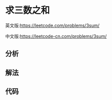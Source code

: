# 求三数之和

英文版:https://leetcode.com/problems/3sum/ 

中文版:https://leetcode-cn.com/problems/3sum/

## 分析

## 解法

## 代码

